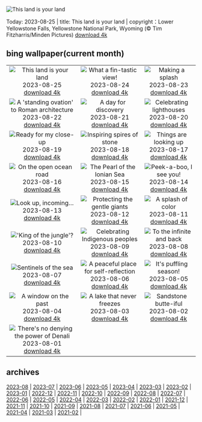 ![This land is your land](https://cn.bing.com/th?id=OHR.YellowstoneFalls_EN-US1964232839_UHD.jpg&w=1000)

Today: 2023-08-25 | title: This land is your land | copyright：Lower Yellowstone Falls, Yellowstone National Park, Wyoming (© Tim Fitzharris/Minden Pictures) [download 4k](https://cn.bing.com/th?id=OHR.YellowstoneFalls_EN-US1964232839_UHD.jpg)

## bing wallpaper(current month)

|  |  |  |
| :----: | :----: | :----: |
| ![This land is your land](https://cn.bing.com/th?id=OHR.YellowstoneFalls_EN-US1964232839_UHD.jpg&pid=hp&w=384&h=216&rs=1&c=4) <br/>2023-08-25 [download 4k](https://cn.bing.com/th?id=OHR.YellowstoneFalls_EN-US1964232839_UHD.jpg)| ![What a fin-tastic view!](https://cn.bing.com/th?id=OHR.SharkFinCove_EN-US1070740515_UHD.jpg&pid=hp&w=384&h=216&rs=1&c=4) <br/>2023-08-24 [download 4k](https://cn.bing.com/th?id=OHR.SharkFinCove_EN-US1070740515_UHD.jpg)| ![Making a splash](https://cn.bing.com/th?id=OHR.SkogafossWaterfall_EN-US0919190171_UHD.jpg&pid=hp&w=384&h=216&rs=1&c=4) <br/>2023-08-23 [download 4k](https://cn.bing.com/th?id=OHR.SkogafossWaterfall_EN-US0919190171_UHD.jpg)|
| ![A 'standing ovation' to Roman architecture](https://cn.bing.com/th?id=OHR.TunisiaAmphitheatre_EN-US0644159608_UHD.jpg&pid=hp&w=384&h=216&rs=1&c=4) <br/>2023-08-22 [download 4k](https://cn.bing.com/th?id=OHR.TunisiaAmphitheatre_EN-US0644159608_UHD.jpg)| ![A day for discovery](https://cn.bing.com/th?id=OHR.EmeraldLakeYukon_EN-US0522450551_UHD.jpg&pid=hp&w=384&h=216&rs=1&c=4) <br/>2023-08-21 [download 4k](https://cn.bing.com/th?id=OHR.EmeraldLakeYukon_EN-US0522450551_UHD.jpg)| ![Celebrating lighthouses](https://cn.bing.com/th?id=OHR.StartPointLight_EN-US0323042936_UHD.jpg&pid=hp&w=384&h=216&rs=1&c=4) <br/>2023-08-20 [download 4k](https://cn.bing.com/th?id=OHR.StartPointLight_EN-US0323042936_UHD.jpg)|
| ![Ready for my close-up](https://cn.bing.com/th?id=OHR.CameraSquirrel_EN-US0174540169_UHD.jpg&pid=hp&w=384&h=216&rs=1&c=4) <br/>2023-08-19 [download 4k](https://cn.bing.com/th?id=OHR.CameraSquirrel_EN-US0174540169_UHD.jpg)| ![Inspiring spires of stone](https://cn.bing.com/th?id=OHR.AvatarMountain_EN-US0084042494_UHD.jpg&pid=hp&w=384&h=216&rs=1&c=4) <br/>2023-08-18 [download 4k](https://cn.bing.com/th?id=OHR.AvatarMountain_EN-US0084042494_UHD.jpg)| ![Things are looking up](https://cn.bing.com/th?id=OHR.SequoiaSunlight_EN-US6214316930_UHD.jpg&pid=hp&w=384&h=216&rs=1&c=4) <br/>2023-08-17 [download 4k](https://cn.bing.com/th?id=OHR.SequoiaSunlight_EN-US6214316930_UHD.jpg)|
| ![On the open ocean road](https://cn.bing.com/th?id=OHR.KeyWestBridge_EN-US9752501933_UHD.jpg&pid=hp&w=384&h=216&rs=1&c=4) <br/>2023-08-16 [download 4k](https://cn.bing.com/th?id=OHR.KeyWestBridge_EN-US9752501933_UHD.jpg)| ![The Pearl of the Ionian Sea](https://cn.bing.com/th?id=OHR.TaorminaSquare_EN-US9553838481_UHD.jpg&pid=hp&w=384&h=216&rs=1&c=4) <br/>2023-08-15 [download 4k](https://cn.bing.com/th?id=OHR.TaorminaSquare_EN-US9553838481_UHD.jpg)| ![Peek-a-boo, I see you!](https://cn.bing.com/th?id=OHR.GeckoLeaf_EN-US4138920498_UHD.jpg&pid=hp&w=384&h=216&rs=1&c=4) <br/>2023-08-14 [download 4k](https://cn.bing.com/th?id=OHR.GeckoLeaf_EN-US4138920498_UHD.jpg)|
| ![Look up, incoming…](https://cn.bing.com/th?id=OHR.PerseidsOregon_EN-US9307597393_UHD.jpg&pid=hp&w=384&h=216&rs=1&c=4) <br/>2023-08-13 [download 4k](https://cn.bing.com/th?id=OHR.PerseidsOregon_EN-US9307597393_UHD.jpg)| ![Protecting the gentle giants](https://cn.bing.com/th?id=OHR.ThreeElephants_EN-US3930300492_UHD.jpg&pid=hp&w=384&h=216&rs=1&c=4) <br/>2023-08-12 [download 4k](https://cn.bing.com/th?id=OHR.ThreeElephants_EN-US3930300492_UHD.jpg)| ![A splash of color](https://cn.bing.com/th?id=OHR.JupiterArtland_EN-US8317170258_UHD.jpg&pid=hp&w=384&h=216&rs=1&c=4) <br/>2023-08-11 [download 4k](https://cn.bing.com/th?id=OHR.JupiterArtland_EN-US8317170258_UHD.jpg)|
| !['King of the jungle'?](https://cn.bing.com/th?id=OHR.WorldLionDay_EN-US3311213683_UHD.jpg&pid=hp&w=384&h=216&rs=1&c=4) <br/>2023-08-10 [download 4k](https://cn.bing.com/th?id=OHR.WorldLionDay_EN-US3311213683_UHD.jpg)| ![Celebrating Indigenous peoples](https://cn.bing.com/th?id=OHR.BathurstArt_EN-US3084378813_UHD.jpg&pid=hp&w=384&h=216&rs=1&c=4) <br/>2023-08-09 [download 4k](https://cn.bing.com/th?id=OHR.BathurstArt_EN-US3084378813_UHD.jpg)| ![To the infinite and back](https://cn.bing.com/th?id=OHR.InfinityTaipei_EN-US3008697284_UHD.jpg&pid=hp&w=384&h=216&rs=1&c=4) <br/>2023-08-08 [download 4k](https://cn.bing.com/th?id=OHR.InfinityTaipei_EN-US3008697284_UHD.jpg)|
| ![Sentinels of the sea](https://cn.bing.com/th?id=OHR.BodieNC_EN-US2693689463_UHD.jpg&pid=hp&w=384&h=216&rs=1&c=4) <br/>2023-08-07 [download 4k](https://cn.bing.com/th?id=OHR.BodieNC_EN-US2693689463_UHD.jpg)| ![A peaceful place for self-reflection](https://cn.bing.com/th?id=OHR.NaganoPond_EN-US2600828175_UHD.jpg&pid=hp&w=384&h=216&rs=1&c=4) <br/>2023-08-06 [download 4k](https://cn.bing.com/th?id=OHR.NaganoPond_EN-US2600828175_UHD.jpg)| ![It's puffling season!](https://cn.bing.com/th?id=OHR.AtlanticPuffin_EN-US6337041297_UHD.jpg&pid=hp&w=384&h=216&rs=1&c=4) <br/>2023-08-05 [download 4k](https://cn.bing.com/th?id=OHR.AtlanticPuffin_EN-US6337041297_UHD.jpg)|
| ![A window on the past](https://cn.bing.com/th?id=OHR.GothicRuins_EN-US2341737381_UHD.jpg&pid=hp&w=384&h=216&rs=1&c=4) <br/>2023-08-04 [download 4k](https://cn.bing.com/th?id=OHR.GothicRuins_EN-US2341737381_UHD.jpg)| ![A lake that never freezes](https://cn.bing.com/th?id=OHR.ZelenciSprings_EN-US2246293953_UHD.jpg&pid=hp&w=384&h=216&rs=1&c=4) <br/>2023-08-03 [download 4k](https://cn.bing.com/th?id=OHR.ZelenciSprings_EN-US2246293953_UHD.jpg)| ![Sandstone butte-iful](https://cn.bing.com/th?id=OHR.CapitolButte_EN-US2124222699_UHD.jpg&pid=hp&w=384&h=216&rs=1&c=4) <br/>2023-08-02 [download 4k](https://cn.bing.com/th?id=OHR.CapitolButte_EN-US2124222699_UHD.jpg)|
| ![There's no denying the power of Denali](https://cn.bing.com/th?id=OHR.DenaliClimber_EN-US1974827525_UHD.jpg&pid=hp&w=384&h=216&rs=1&c=4) <br/>2023-08-01 [download 4k](https://cn.bing.com/th?id=OHR.DenaliClimber_EN-US1974827525_UHD.jpg)|

## archives

[2023-08](./archives/2023-08.md) | [2023-07](./archives/2023-07.md) | [2023-06](./archives/2023-06.md) | [2023-05](./archives/2023-05.md) | [2023-04](./archives/2023-04.md) | [2023-03](./archives/2023-03.md) | [2023-02](./archives/2023-02.md) | [2023-01](./archives/2023-01.md) |
[2022-12](./archives/2022-12.md) | [2022-11](./archives/2022-11.md) | [2022-10](./archives/2022-10.md) | [2022-09](./archives/2022-09.md) | [2022-08](./archives/2022-08.md) | [2022-07](./archives/2022-07.md) | [2022-06](./archives/2022-06.md) | [2022-05](./archives/2022-05.md) |
[2022-04](./archives/2022-04.md) | [2022-03](./archives/2022-03.md) | [2022-02](./archives/2022-02.md) | [2022-01](./archives/2022-01.md) | [2021-12](./archives/2021-12.md) | [2021-11](./archives/2021-11.md) | [2021-10](./archives/2021-10.md) | [2021-09](./archives/2021-09.md) |
[2021-08](./archives/2021-08.md) | [2021-07](./archives/2021-07.md) | [2021-06](./archives/2021-06.md) | [2021-05](./archives/2021-05.md) | [2021-04](./archives/2021-04.md) | [2021-03](./archives/2021-03.md) | [2021-02](./archives/2021-02.md) |

